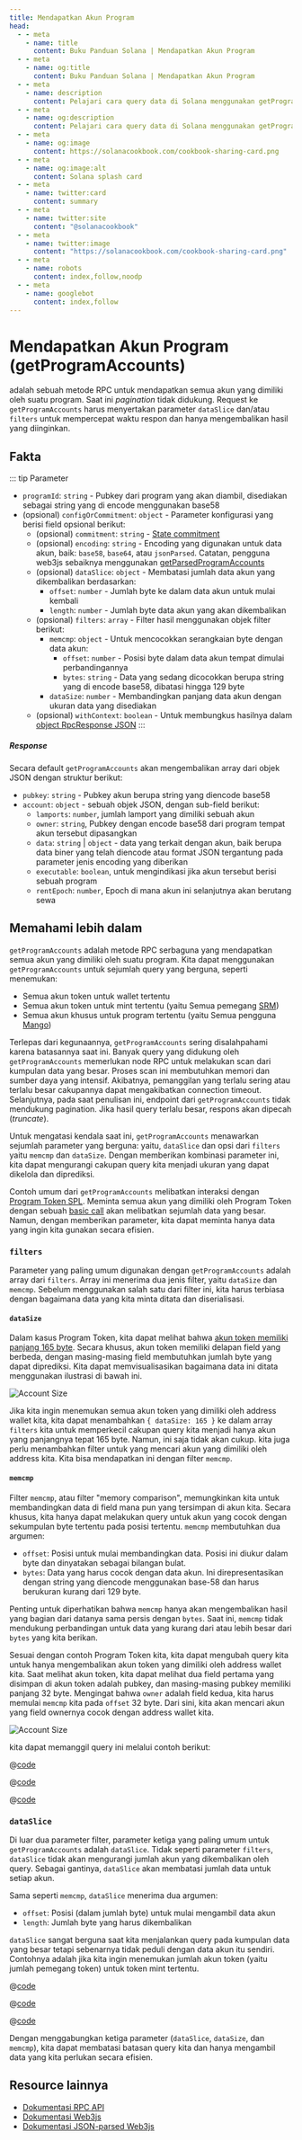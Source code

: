 ```yaml
---
title: Mendapatkan Akun Program
head:
  - - meta
    - name: title
      content: Buku Panduan Solana | Mendapatkan Akun Program
  - - meta
    - name: og:title
      content: Buku Panduan Solana | Mendapatkan Akun Program
  - - meta
    - name: description
      content: Pelajari cara query data di Solana menggunakan getProgramAccounts and accountsDB
  - - meta
    - name: og:description
      content: Pelajari cara query data di Solana menggunakan getProgramAccounts and accountsDB
  - - meta
    - name: og:image
      content: https://solanacookbook.com/cookbook-sharing-card.png
  - - meta
    - name: og:image:alt
      content: Solana splash card
  - - meta
    - name: twitter:card
      content: summary
  - - meta
    - name: twitter:site
      content: "@solanacookbook"
  - - meta
    - name: twitter:image
      content: "https://solanacookbook.com/cookbook-sharing-card.png"
  - - meta
    - name: robots
      content: index,follow,noodp
  - - meta
    - name: googlebot
      content: index,follow
---
```


# Mendapatkan Akun Program (getProgramAccounts)

adalah sebuah metode RPC untuk mendapatkan semua akun yang dimiliki oleh suatu program. Saat ini _pagination_ tidak didukung. Request ke `getProgramAccounts` harus menyertakan parameter `dataSlice` dan/atau `filters` untuk mempercepat waktu respon dan hanya mengembalikan hasil yang diinginkan.

## Fakta

::: tip Parameter

- `programId`: `string` - Pubkey dari program yang akan diambil, disediakan sebagai string yang di encode menggunakan base58
- (opsional) `configOrCommitment`: `object` - Parameter konfigurasi yang berisi field opsional berikut:
    - (opsional) `commitment`: `string` - [State commitment](https://docs.solana.com/developing/clients/jsonrpc-api#configuring-state-commitment)
    - (opsional) `encoding`: `string` - Encoding yang digunakan untuk data akun, baik: `base58`, `base64`, atau `jsonParsed`. Catatan, pengguna web3js sebaiknya menggunakan [getParsedProgramAccounts](https://solana-labs.github.io/solana-web3.js/classes/Connection.html#getParsedProgramAccounts)
    - (opsional) `dataSlice`: `object` - Membatasi jumlah data akun yang dikembalikan berdasarkan:
        - `offset`: `number` - Jumlah byte ke dalam data akun untuk mulai kembali
        - `length`: `number` - Jumlah byte data akun yang akan dikembalikan
    - (opsional) `filters`: `array` - Filter hasil menggunakan objek filter berikut:
        - `memcmp`: `object` - Untuk mencocokkan serangkaian byte dengan data akun:
            - `offset`: `number` - Posisi byte dalam data akun tempat dimulai perbandingannya
            - `bytes`: `string` - Data yang sedang dicocokkan berupa string yang di encode base58, dibatasi hingga 129 byte
        - `dataSize`: `number` - Membandingkan panjang data akun dengan ukuran data yang disediakan
    - (opsional) `withContext`: `boolean` - Untuk membungkus hasilnya dalam [object RpcResponse JSON](https://docs.solana.com/developing/clients/jsonrpc-api#rpcresponse-structure)
:::

##### Response

Secara default `getProgramAccounts` akan mengembalikan array dari objek JSON dengan struktur berikut:

- `pubkey`: `string` - Pubkey akun berupa string yang diencode base58
- `account`: `object` - sebuah objek JSON, dengan sub-field berikut:
     - `lamports`: `number`, jumlah lamport yang dimiliki sebuah akun
     - `owner`: `string`, Pubkey dengan encode base58 dari program tempat akun tersebut dipasangkan
     - `data`: `string` | `object` - data yang terkait dengan akun, baik berupa data biner yang telah diencode atau format JSON tergantung pada parameter jenis encoding yang diberikan
     - `executable`: `boolean`, untuk mengindikasi jika akun tersebut berisi sebuah program
     - `rentEpoch`: `number`, Epoch di mana akun ini selanjutnya akan berutang sewa


## Memahami lebih dalam

`getProgramAccounts` adalah metode RPC serbaguna yang mendapatkan semua akun yang dimiliki oleh suatu program. Kita dapat menggunakan `getProgramAccounts` untuk sejumlah query yang berguna, seperti menemukan:

- Semua akun token untuk wallet tertentu
- Semua akun token untuk mint tertentu (yaitu Semua pemegang [SRM](https://www.projectserum.com/))
- Semua akun khusus untuk program tertentu (yaitu Semua pengguna [Mango](https://mango.markets/))

Terlepas dari kegunaannya, `getProgramAccounts` sering disalahpahami karena batasannya saat ini. Banyak query yang didukung oleh `getProgramAccounts` memerlukan node RPC untuk melakukan scan dari kumpulan data yang besar. Proses scan ini membutuhkan memori dan sumber daya yang intensif. Akibatnya, pemanggilan yang terlalu sering atau terlalu besar cakupannya dapat mengakibatkan connection timeout. Selanjutnya, pada saat penulisan ini, endpoint dari `getProgramAccounts` tidak mendukung pagination. Jika hasil query terlalu besar, respons akan dipecah (_truncate_).

Untuk mengatasi kendala saat ini, `getProgramAccounts` menawarkan sejumlah parameter yang berguna: yaitu, `dataSlice` dan opsi dari `filters` yaitu `memcmp` dan `dataSize`. Dengan memberikan kombinasi parameter ini, kita dapat mengurangi cakupan query kita menjadi ukuran yang dapat dikelola dan diprediksi.

Contoh umum dari `getProgramAccounts` melibatkan interaksi dengan [Program Token SPL](https://spl.solana.com/token). Meminta semua akun yang dimiliki oleh Program Token dengan sebuah [basic call](../references/accounts.md#get-program-accounts) akan melibatkan sejumlah data yang besar. Namun, dengan memberikan parameter, kita dapat meminta hanya data yang ingin kita gunakan secara efisien.

### `filters`
Parameter yang paling umum digunakan dengan `getProgramAccounts` adalah array dari `filters`. Array ini menerima dua jenis filter, yaitu `dataSize` dan `memcmp`. Sebelum menggunakan salah satu dari filter ini, kita harus terbiasa dengan bagaimana data yang kita minta ditata dan diserialisasi.

#### `dataSize`
Dalam kasus Program Token, kita dapat melihat bahwa [akun token memiliki panjang 165 byte](https://github.com/solana-labs/solana-program-library/blob/08d9999f997a8bf38719679be9d572f119d0d960/token/program/src/state.rs#L86-L106). Secara khusus, akun token memiliki delapan field yang berbeda, dengan masing-masing field membutuhkan jumlah byte yang dapat diprediksi. Kita dapat memvisualisasikan bagaimana data ini ditata menggunakan ilustrasi di bawah ini.

![Account Size](./get-program-accounts/account-size.png)

Jika kita ingin menemukan semua akun token yang dimiliki oleh address wallet kita, kita dapat menambahkan `{ dataSize: 165 }` ke dalam array `filters` kita untuk memperkecil cakupan query kita menjadi hanya akun yang panjangnya tepat 165 byte. Namun, ini saja tidak akan cukup. kita juga perlu menambahkan filter untuk yang mencari akun yang dimiliki oleh address kita. Kita bisa mendapatkan ini dengan filter `memcmp`.

#### `memcmp`
Filter `memcmp`, atau filter "memory comparison", memungkinkan kita untuk membandingkan data di field mana pun yang tersimpan di akun kita. Secara khusus, kita hanya dapat melakukan query untuk akun yang cocok dengan sekumpulan byte tertentu pada posisi tertentu. `memcmp` membutuhkan dua argumen:

- `offset`: Posisi untuk mulai membandingkan data. Posisi ini diukur dalam byte dan dinyatakan sebagai bilangan bulat.
- `bytes`: Data yang harus cocok dengan data akun. Ini direpresentasikan dengan string yang diencode menggunakan base-58 dan harus berukuran kurang dari 129 byte.

Penting untuk diperhatikan bahwa `memcmp` hanya akan mengembalikan hasil yang bagian dari datanya sama persis dengan `bytes`. Saat ini, `memcmp` tidak mendukung perbandingan untuk data yang kurang dari atau lebih besar dari `bytes` yang kita berikan.

Sesuai dengan contoh Program Token kita, kita dapat mengubah query kita untuk hanya mengembalikan akun token yang dimiliki oleh address wallet kita. Saat melihat akun token, kita dapat melihat dua field pertama yang disimpan di akun token adalah pubkey, dan masing-masing pubkey memiliki panjang 32 byte. Mengingat bahwa `owner` adalah field kedua, kita harus memulai `memcmp` kita pada `offset` 32 byte. Dari sini, kita akan mencari akun yang field ownernya cocok dengan address wallet kita.

![Account Size](./get-program-accounts/memcmp.png)

kita dapat memanggil query ini melalui contoh berikut:

<CodeGroup>
  <CodeGroupItem title="TS" active>

@[code](@/code/get-program-accounts/memcmp/memcmp.en.ts)

  </CodeGroupItem>

  <CodeGroupItem title="Rust Client" active>

@[code](@/code/get-program-accounts/memcmp/memcmp.en.rs)

  </CodeGroupItem>

  <CodeGroupItem title="cURL" active>

@[code](@/code/get-program-accounts/memcmp/memcmp.en.sh)

  </CodeGroupItem>
</CodeGroup>

### `dataSlice`

Di luar dua parameter filter, parameter ketiga yang paling umum untuk `getProgramAccounts` adalah `dataSlice`. Tidak seperti parameter `filters`, `dataSlice` tidak akan mengurangi jumlah akun yang dikembalikan oleh query. Sebagai gantinya, `dataSlice` akan membatasi jumlah data untuk setiap akun.

Sama seperti `memcmp`, `dataSlice` menerima dua argumen:

- `offset`: Posisi (dalam jumlah byte) untuk mulai mengambil data akun
- `length`: Jumlah byte yang harus dikembalikan

`dataSlice` sangat berguna saat kita menjalankan query pada kumpulan data yang besar tetapi sebenarnya tidak peduli dengan data akun itu sendiri. Contohnya adalah jika kita ingin menemukan jumlah akun token (yaitu jumlah pemegang token) untuk token mint tertentu.

<CodeGroup>
  <CodeGroupItem title="TS" active>

@[code](@/code/get-program-accounts/dataSlice/dataSlice.en.ts)

  </CodeGroupItem>

  <CodeGroupItem title="Rust Client" active>

@[code](@/code/get-program-accounts/dataSlice/dataSlice.en.rs)

  </CodeGroupItem>

  <CodeGroupItem title="cURL" active>

@[code](@/code/get-program-accounts/dataSlice/dataSlice.en.sh)

  </CodeGroupItem>
</CodeGroup>

Dengan menggabungkan ketiga parameter (`dataSlice`, `dataSize`, dan `memcmp`), kita dapat membatasi batasan query kita dan hanya mengambil data yang kita perlukan secara efisien.

## Resource lainnya

- [Dokumentasi RPC API](https://docs.solana.com/developing/clients/jsonrpc-api#getprogramaccounts)
- [Dokumentasi Web3js](https://solana-labs.github.io/solana-web3.js/classes/Connection.html#getProgramAccounts)
- [Dokumentasi JSON-parsed Web3js](https://solana-labs.github.io/solana-web3.js/classes/Connection.html#getParsedProgramAccounts)
